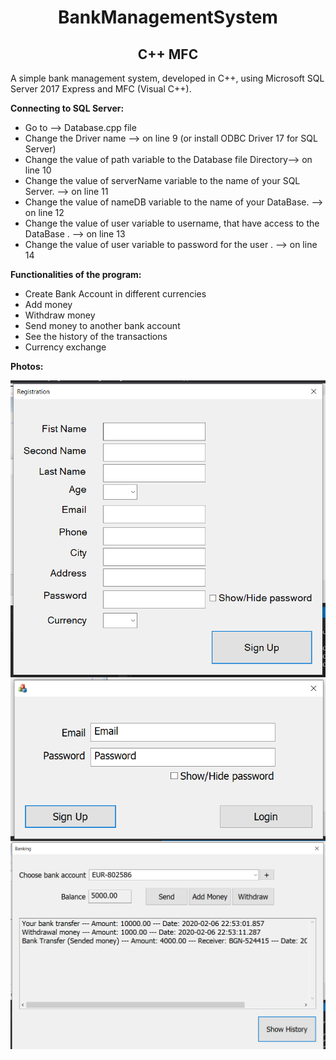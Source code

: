 <h1 align = "center"> BankManagementSystem </h1>
<h2 align = "center"> C++ MFC </h2>

A simple bank management system, developed in C++, using Microsoft SQL Server 2017 Express and MFC (Visual C++).

<b> Connecting to SQL Server: </b>

  - Go to --> Database.cpp file
  - Change the Driver name --> on line 9 (or install ODBC Driver 17 for SQL Server)
  - Change the value of path variable to the Database file Directory--> on line 10
  - Change the value of serverName variable to the name of your SQL Server. --> on line 11
  - Change the value of nameDB variable to the name of your DataBase. --> on line 12
  - Change the value of user variable to username, that have access to the DataBase . --> on line 13
  - Change the value of user variable to password for the user . --> on line 14

<b> Functionalities of the program: </b>

  - Create Bank Account in different currencies
  - Add money
  - Withdraw money
  - Send money to another bank account
  - See the history of the transactions
  - Currency exchange
  
<b> Photos: </b>

<img align="left" src="Photos/Registration.PNG" width = 714>
<img align="left" src="Photos/Login.PNG">
<img align="left" src="Photos/Banking.PNG" width = 714>


